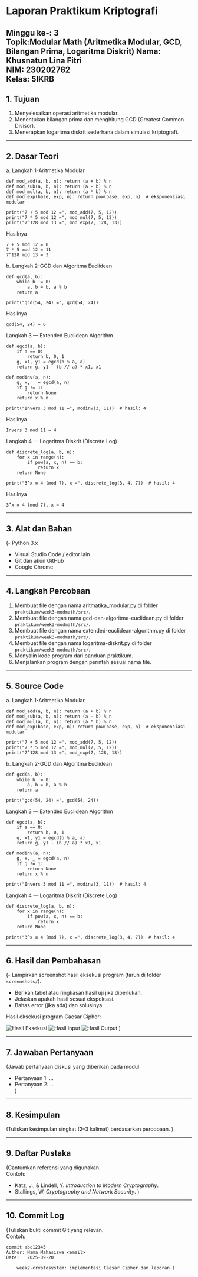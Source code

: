 # Laporan Praktikum Kriptografi
Minggu ke-: 3  
Topik:Modular Math (Aritmetika Modular, GCD, Bilangan Prima, Logaritma Diskrit) 
Nama: Khusnatun Lina Fitri  
NIM: 230202762  
Kelas: 5IKRB
---

## 1. Tujuan
1. Menyelesaikan operasi aritmetika modular.  
2. Menentukan bilangan prima dan menghitung GCD (Greatest Common Divisor).  
3. Menerapkan logaritma diskrit sederhana dalam simulasi kriptografi.  
---

## 2. Dasar Teori
a. Langkah 1-Aritmetika Modular
```
def mod_add(a, b, n): return (a + b) % n
def mod_sub(a, b, n): return (a - b) % n
def mod_mul(a, b, n): return (a * b) % n
def mod_exp(base, exp, n): return pow(base, exp, n)  # eksponensiasi modular

print("7 + 5 mod 12 =", mod_add(7, 5, 12))
print("7 * 5 mod 12 =", mod_mul(7, 5, 12))
print("7^128 mod 13 =", mod_exp(7, 128, 13))
```
Hasilnya
```
7 + 5 mod 12 = 0
7 * 5 mod 12 = 11
7^128 mod 13 = 3
```
b. Langkah 2-GCD dan Algoritma Euclidean
```
def gcd(a, b):
    while b != 0:
        a, b = b, a % b
    return a

print("gcd(54, 24) =", gcd(54, 24))
```
Hasilnya
```
gcd(54, 24) = 6
```
Langkah 3 — Extended Euclidean Algorithm
```
def egcd(a, b):
    if a == 0:
        return b, 0, 1
    g, x1, y1 = egcd(b % a, a)
    return g, y1 - (b // a) * x1, x1

def modinv(a, n):
    g, x, _ = egcd(a, n)
    if g != 1:
        return None
    return x % n

print("Invers 3 mod 11 =", modinv(3, 11))  # hasil: 4
```
Hasilnya
```
Invers 3 mod 11 = 4
```
Langkah 4 — Logaritma Diskrit (Discrete Log)
```
def discrete_log(a, b, n):
    for x in range(n):
        if pow(a, x, n) == b:
            return x
    return None

print("3^x ≡ 4 (mod 7), x =", discrete_log(3, 4, 7))  # hasil: 4
```
Hasilnya
```
3^x ≡ 4 (mod 7), x = 4
```
---

## 3. Alat dan Bahan
(- Python 3.x  
- Visual Studio Code / editor lain  
- Git dan akun GitHub  
- Google Chrome
---

## 4. Langkah Percobaan
1. Membuat file dengan nama aritmatika_modular.py di folder `praktikum/week3-modmath/src/`.
2. Membuat file dengan nama gcd-dan-algoritma-euclidean.py di folder `praktikum/week3-modmath/src/`.
3. Membuat file dengan nama extended-euclidean-algorithm.py di folder `praktikum/week3-modmath/src/`.
4. Membuat file dengan nama logaritma-diskrit.py di folder `praktikum/week3-modmath/src/`.
5. Menyalin kode program dari panduan praktikum.
6. Menjalankan program dengan perintah sesuai nama file.
---

## 5. Source Code
a. Langkah 1-Aritmetika Modular
```
def mod_add(a, b, n): return (a + b) % n
def mod_sub(a, b, n): return (a - b) % n
def mod_mul(a, b, n): return (a * b) % n
def mod_exp(base, exp, n): return pow(base, exp, n)  # eksponensiasi modular

print("7 + 5 mod 12 =", mod_add(7, 5, 12))
print("7 * 5 mod 12 =", mod_mul(7, 5, 12))
print("7^128 mod 13 =", mod_exp(7, 128, 13))
```
b. Langkah 2-GCD dan Algoritma Euclidean
```
def gcd(a, b):
    while b != 0:
        a, b = b, a % b
    return a

print("gcd(54, 24) =", gcd(54, 24))
```
Langkah 3 — Extended Euclidean Algorithm
```
def egcd(a, b):
    if a == 0:
        return b, 0, 1
    g, x1, y1 = egcd(b % a, a)
    return g, y1 - (b // a) * x1, x1

def modinv(a, n):
    g, x, _ = egcd(a, n)
    if g != 1:
        return None
    return x % n

print("Invers 3 mod 11 =", modinv(3, 11))  # hasil: 4
```
Langkah 4 — Logaritma Diskrit (Discrete Log)
```
def discrete_log(a, b, n):
    for x in range(n):
        if pow(a, x, n) == b:
            return x
    return None

print("3^x ≡ 4 (mod 7), x =", discrete_log(3, 4, 7))  # hasil: 4
```
---

## 6. Hasil dan Pembahasan
(- Lampirkan screenshot hasil eksekusi program (taruh di folder `screenshots/`).  
- Berikan tabel atau ringkasan hasil uji jika diperlukan.  
- Jelaskan apakah hasil sesuai ekspektasi.  
- Bahas error (jika ada) dan solusinya. 

Hasil eksekusi program Caesar Cipher:

![Hasil Eksekusi](screenshots/output.png)
![Hasil Input](screenshots/input.png)
![Hasil Output](screenshots/output.png)
)

---

## 7. Jawaban Pertanyaan
(Jawab pertanyaan diskusi yang diberikan pada modul.  
- Pertanyaan 1: …  
- Pertanyaan 2: …  
)
---

## 8. Kesimpulan
(Tuliskan kesimpulan singkat (2–3 kalimat) berdasarkan percobaan.  )

---

## 9. Daftar Pustaka
(Cantumkan referensi yang digunakan.  
Contoh:  
- Katz, J., & Lindell, Y. *Introduction to Modern Cryptography*.  
- Stallings, W. *Cryptography and Network Security*.  )

---

## 10. Commit Log
(Tuliskan bukti commit Git yang relevan.  
Contoh:
```
commit abc12345
Author: Nama Mahasiswa <email>
Date:   2025-09-20

    week2-cryptosystem: implementasi Caesar Cipher dan laporan )
```
